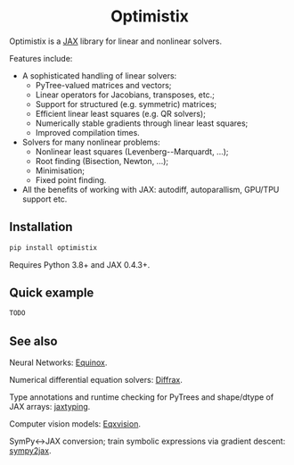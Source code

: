 <h1 align='center'>Optimistix</h1>

Optimistix is a [JAX](https://github.com/google/jax) library for linear and nonlinear solvers.

Features include:

- A sophisticated handling of linear solvers:
  - PyTree-valued matrices and vectors;
  - Linear operators for Jacobians, transposes, etc.;
  - Support for structured (e.g. symmetric) matrices;
  - Efficient linear least squares (e.g. QR solvers);
  - Numerically stable gradients through linear least squares;
  - Improved compilation times.
- Solvers for many nonlinear problems:
  - Nonlinear least squares (Levenberg--Marquardt, ...);
  - Root finding (Bisection, Newton, ...);
  - Minimisation;
  - Fixed point finding.
- All the benefits of working with JAX: autodiff, autoparallism, GPU/TPU support etc.

## Installation

```bash
pip install optimistix
```

Requires Python 3.8+ and JAX 0.4.3+.

## Quick example

```python
TODO
```

## See also

Neural Networks: [Equinox](https://github.com/patrick-kidger/equinox).

Numerical differential equation solvers: [Diffrax](https://github.com/patrick-kidger/diffrax).

Type annotations and runtime checking for PyTrees and shape/dtype of JAX arrays: [jaxtyping](https://github.com/google/jaxtyping).

Computer vision models: [Eqxvision](https://github.com/paganpasta/eqxvision).

SymPy<->JAX conversion; train symbolic expressions via gradient descent: [sympy2jax](https://github.com/google/sympy2jax).
